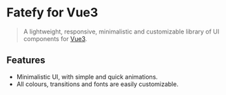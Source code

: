 # Fatefy for Vue3
 > A lightweight, responsive, minimalistic and customizable library of UI components for [Vue3][1].
 
## Features
- Minimalistic UI, with simple and quick animations.
- All colours, transitions and fonts are easily customizable.


 [1]: https://vuejs.org/
